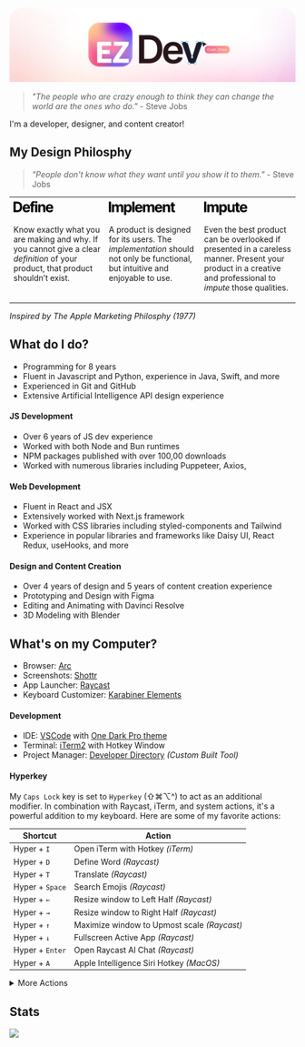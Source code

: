 <img alt="EvanZhouDev Banner" src="./ezDev2024light.png">

> _"The people who are crazy enough to think they can change the world are the ones who do."_
> \- Steve Jobs

I'm a developer, designer, and content creator!

## My Design Philosphy

> _"People don't know what they want until you show it to them."_
>\- Steve Jobs

<table>
  <tr>
    <td valign="top" align="left" width="33%">
      <img alt="EvanZhouDev Banner" src="./define.png" height="30" width="auto">
      <p>Know exactly what you are making and why. If you cannot give a clear <i>definition</i> of your product, that product shouldn’t exist.</p>
    </td>
    <td valign="top" align="left" width="33%">
      <img alt="EvanZhouDev Banner" src="./implement.png"  height="30" width="auto">
      <p>A product is designed for its users. The <i>implementation</i> should not only be functional, but intuitive and enjoyable to use.</p>
    </td>
    <td valign="top" align="left" width="33%">
      <img alt="EvanZhouDev Banner" src="./impute.png"  height="30" width="auto">
      <p>Even the best product can be overlooked if presented in a careless manner. Present your product in a creative and professional to <i>impute</i> those qualities.</p>
    </td>
  </tr>
</table>

_Inspired by The Apple Marketing Philosphy (1977)_

## What do I do?

- Programming for 8 years
- Fluent in Javascript and Python, experience in Java, Swift, and more
- Experienced in Git and GitHub
- Extensive Artificial Intelligence API design experience

#### JS Development

- Over 6 years of JS dev experience
- Worked with both Node and Bun runtimes
- NPM packages published with over 100,00 downloads
- Worked with numerous libraries including Puppeteer, Axios,

#### Web Development

- Fluent in React and JSX
- Extensively worked with Next.js framework
- Worked with CSS libraries including styled-components and Tailwind
- Experience in popular libraries and frameworks like Daisy UI, React Redux, useHooks, and more

#### Design and Content Creation

- Over 4 years of design and 5 years of content creation experience
- Prototyping and Design with Figma
- Editing and Animating with Davinci Resolve
- 3D Modeling with Blender

## What's on my Computer?

- Browser: [Arc](https://arc.net/)
- Screenshots: [Shottr](https://shottr.cc/)
- App Launcher: [Raycast](https://www.raycast.com/)
- Keyboard Customizer: [Karabiner Elements](https://karabiner-elements.pqrs.org/)

#### Development

- IDE: [VSCode](https://code.visualstudio.com/) with [One Dark Pro theme]()
- Terminal: [iTerm2]() with Hotkey Window
- Project Manager: [Developer Directory]() _(Custom Built Tool)_

#### Hyperkey

My `Caps Lock` key is set to `Hyperkey` (⇧⌘⌥^) to act as an additional modifier. In combination with Raycast, iTerm, and system actions, it's a powerful addition to my keyboard. Here are some of my favorite actions:

| Shortcut        | Action                                    |
| --------------- | ----------------------------------------- |
| Hyper + `I`     | Open iTerm with Hotkey _(iTerm)_            |
| Hyper + `D`     | Define Word _(Raycast)_                     |
| Hyper + `T`     | Translate _(Raycast)_                       |
| Hyper + `Space` | Search Emojis _(Raycast)_                   |
| Hyper + `←`     | Resize window to Left Half _(Raycast)_      |
| Hyper + `→`     | Resize window to Right Half _(Raycast)_     |
| Hyper + `↑`     | Maximize window to Upmost scale _(Raycast)_ |
| Hyper + `↓`     | Fullscreen Active App _(Raycast)_           |
| Hyper + `Enter` | Open Raycast AI Chat _(Raycast)_            |
| Hyper + `A`     | Apple Intelligence Siri Hotkey _(MacOS)_    |

<details>
  <summary>More Actions</summary>

  | Shortcut        | Action                                    |
  | --------------- | ----------------------------------------- |
  | Hyper + `C`     | Browse Coding Projects _(Raycast)_         |
  | Hyper + `P`     | Remaps to ^P _(Karabiner Elements)_        |
  | Hyper + `N`     | Remaps to ^N _(Karabiner Elements)_        |
  | Hyper + `L`     | Locate Files with File Search _(Raycast)_  |
  | Hyper + `[`     | Create Reminder _(Raycast)_                |
  | Hyper + `]`     | Browser Reminders _(Raycast)_              |
  | Hyper + `3`     | Screenshot Screen and copy to Clipboard _(Mac Screenshot App)_ |
  | Hyper + `4`     | Screenshot Area and copy to Clipboard _(Mac Screenshot App)_   |
  | Hyper + `S`     | Scrolling Screenshot _(Shottr)_            |
  | Hyper + `O`     | OCR Capture _(Shottr)_                     |

</details>

## Stats

![](http://github-profile-summary-cards.vercel.app/api/cards/profile-details?username=EvanZhouDev&theme=github)
